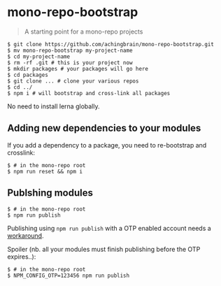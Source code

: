 # mono-repo-bootstrap

> A starting point for a mono-repo projects

```console
$ git clone https://github.com/achingbrain/mono-repo-bootstrap.git
$ mv mono-repo-bootstrap my-project-name
$ cd my-project-name
$ rm -rf .git # this is your project now
$ mkdir packages # your packages will go here
$ cd packages
$ git clone ... # clone your various repos
$ cd ../
$ npm i # will bootstrap and cross-link all packages
```

No need to install lerna globally.

## Adding new dependencies to your modules

If you add a dependency to a package, you need to re-bootstrap and crosslink:

```console
$ # in the mono-repo root
$ npm run reset && npm i
```

## Publshing modules

```console
$ # in the mono-repo root
$ npm run publish
```

Publishing using `npm run publish` with a OTP enabled account needs a [workaround](https://github.com/lerna/lerna/issues/1091).

Spoiler (nb. all your modules must finish publishing before the OTP expires..):

```console
$ # in the mono-repo root
$ NPM_CONFIG_OTP=123456 npm run publish
```
